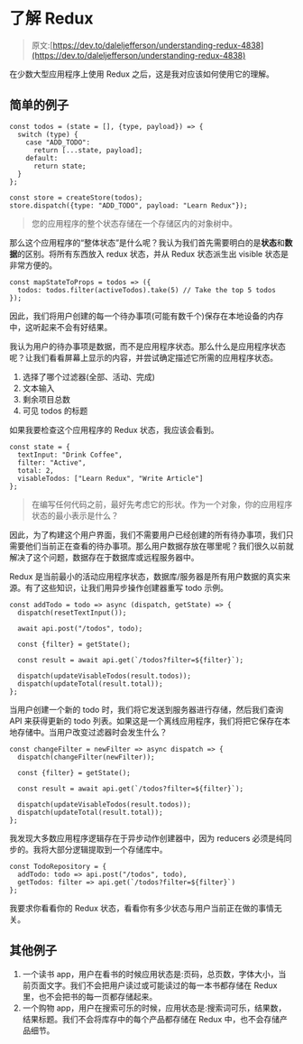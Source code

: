 # 了解 Redux

> 原文:[https://dev.to/daleljefferson/understanding-redux-4838](https://dev.to/daleljefferson/understanding-redux-4838)

在少数大型应用程序上使用 Redux 之后，这是我对应该如何使用它的理解。

## [](#the-simple-example)简单的例子

```
const todos = (state = [], {type, payload}) => {
  switch (type) {
    case "ADD_TODO":
      return [...state, payload];
    default:
      return state;
  }
};

const store = createStore(todos);
store.dispatch({type: "ADD_TODO", payload: "Learn Redux"}); 
```

> 您的应用程序的整个状态存储在一个存储区内的对象树中。

那么这个应用程序的“整体状态”是什么呢？我认为我们首先需要明白的是**状态**和**数据**的区别。将所有东西放入 redux 状态，并从 Redux 状态派生出 visible 状态是非常方便的。

```
const mapStateToProps = todos => ({
  todos: todos.filter(activeTodos).take(5) // Take the top 5 todos
}); 
```

因此，我们将用户创建的每一个待办事项(可能有数千个)保存在本地设备的内存中，这听起来不会有好结果。

我认为用户的待办事项是数据，而不是应用程序状态。那么什么是应用程序状态呢？让我们看看屏幕上显示的内容，并尝试确定描述它所需的应用程序状态。

1.  选择了哪个过滤器(全部、活动、完成)
2.  文本输入
3.  剩余项目总数
4.  可见 todos 的标题

如果我要检查这个应用程序的 Redux 状态，我应该会看到。

```
const state = {
  textInput: "Drink Coffee",
  filter: "Active",
  total: 2,
  visableTodos: ["Learn Redux", "Write Article"]
}; 
```

> 在编写任何代码之前，最好先考虑它的形状。作为一个对象，你的应用程序状态的最小表示是什么？

因此，为了构建这个用户界面，我们不需要用户已经创建的所有待办事项，我们只需要他们当前正在查看的待办事项。那么用户数据存放在哪里呢？我们很久以前就解决了这个问题，数据存在于数据库或远程服务器中。

Redux 是当前最小的活动应用程序状态，数据库/服务器是所有用户数据的真实来源。有了这些知识，让我们用异步操作创建器重写 todo 示例。

```
const addTodo = todo => async (dispatch, getState) => {
  dispatch(resetTextInput());

  await api.post("/todos", todo);

  const {filter} = getState();

  const result = await api.get(`/todos?filter=${filter}`);

  dispatch(updateVisableTodos(result.todos));
  dispatch(updateTotal(result.total));
}; 
```

当用户创建一个新的 todo 时，我们将它发送到服务器进行存储，然后我们查询 API 来获得更新的 todo 列表。如果这是一个离线应用程序，我们将把它保存在本地存储中。当用户改变过滤器时会发生什么？

```
const changeFilter = newFilter => async dispatch => {
  dispatch(changeFilter(newFilter));

  const {filter} = getState();

  const result = await api.get(`/todos?filter=${filter}`);

  dispatch(updateVisableTodos(result.todos));
  dispatch(updateTotal(result.total));
}; 
```

我发现大多数应用程序逻辑存在于异步动作创建器中，因为 reducers 必须是纯同步的。我将大部分逻辑提取到一个存储库中。

```
const TodoRepository = {
  addTodo: todo => api.post("/todos", todo),
  getTodos: filter => api.get(`/todos?filter=${filter}`)
}; 
```

我要求你看看你的 Redux 状态，看看你有多少状态与用户当前正在做的事情无关。

## [](#other-examples)其他例子

1.  一个读书 app，用户在看书的时候应用状态是:页码，总页数，字体大小，当前页面文字。我们不会把用户读过或可能读过的每一本书都存储在 Redux 里，也不会把书的每一页都存储起来。
2.  一个购物 app，用户在搜索可乐的时候，应用状态是:搜索词可乐，结果数，结果标题。我们不会将库存中的每个产品都存储在 Redux 中，也不会存储产品细节。